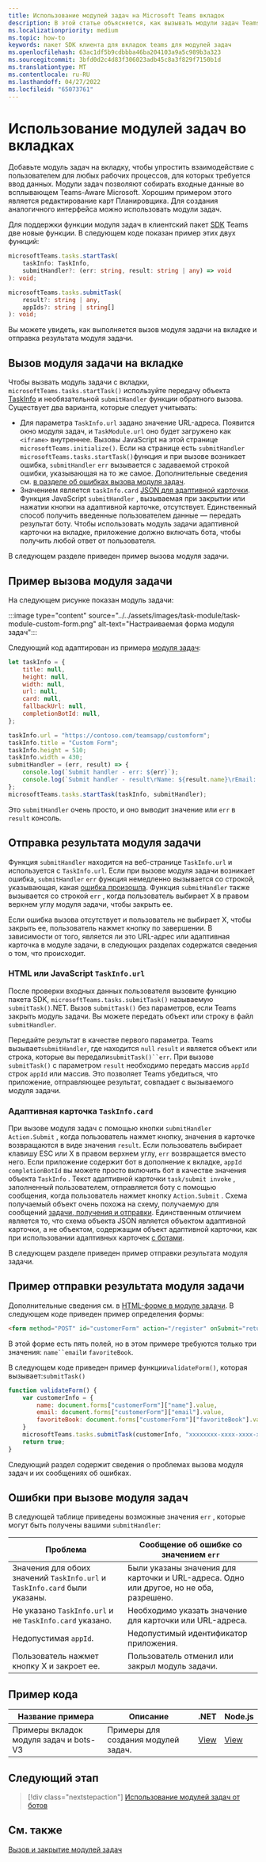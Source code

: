 ```yaml
---
title: Использование модулей задач на Microsoft Teams вкладок
description: В этой статье объясняется, как вызывать модули задач Teams вкладок и отправлять результаты с помощью Microsoft Teams клиентского пакета SDK. Он включает примеры кода.
ms.localizationpriority: medium
ms.topic: how-to
keywords: пакет SDK клиента для вкладок teams для модулей задач
ms.openlocfilehash: 63ac1df5b9cdbbba46ba204103a9a5c989b3a323
ms.sourcegitcommit: 3bfd0d2c4d83f306023adb45c8a3f829f7150b1d
ms.translationtype: MT
ms.contentlocale: ru-RU
ms.lasthandoff: 04/27/2022
ms.locfileid: "65073761"
---
```

# <a name="use-task-modules-in-tabs"></a>Использование модулей задач во вкладках

Добавьте модуль задач на вкладку, чтобы упростить взаимодействие с пользователем для любых рабочих процессов, для которых требуется ввод данных. Модули задач позволяют собирать входные данные во всплывающем Teams-Aware Microsoft. Хорошим примером этого является редактирование карт Планировщика. Для создания аналогичного интерфейса можно использовать модули задач.

Для поддержки функции модуля задач в клиентский пакет [SDK](/javascript/api/overview/msteams-client) Teams две новые функции. В следующем коде показан пример этих двух функций:

```typescript
microsoftTeams.tasks.startTask(
    taskInfo: TaskInfo,
    submitHandler?: (err: string, result: string | any) => void
): void;

microsoftTeams.tasks.submitTask(
    result?: string | any,
    appIds?: string | string[]
): void;
```

Вы можете увидеть, как выполняется вызов модуля задачи на вкладке и отправка результата модуля задачи.

## <a name="invoke-a-task-module-from-a-tab"></a>Вызов модуля задачи на вкладке

Чтобы вызвать модуль задачи с вкладки, `microsoftTeams.tasks.startTask()` используйте передачу объекта [TaskInfo](~/task-modules-and-cards/task-modules/invoking-task-modules.md#the-taskinfo-object) и необязательной `submitHandler` функции обратного вызова. Существует два варианта, которые следует учитывать:

* Для параметра `TaskInfo.url`  задано значение URL-адреса. Появится окно модуля задач, и `TaskModule.url` оно будет загружено как `<iframe>` внутреннее. Вызовы JavaScript на этой странице `microsoftTeams.initialize()`. Если на странице есть `submitHandler` `microsoftTeams.tasks.startTask()`функция и при вызове возникает ошибка, `submitHandler` `err` вызывается с задаваемой строкой ошибки, указывающая на то же самое. Дополнительные сведения см. [в разделе об ошибках вызова модуля задач](#task-module-invocation-errors).
* Значением является `taskInfo.card` [JSON для адаптивной карточки](~/task-modules-and-cards/task-modules/invoking-task-modules.md#adaptive-card-or-adaptive-card-bot-card-attachment). Функция JavaScript `submitHandler` , вызываемая при закрытии или нажатии кнопки на адаптивной карточке, отсутствует. Единственный способ получить введенные пользователем данные — передать результат боту. Чтобы использовать модуль задачи адаптивной карточки на вкладке, приложение должно включать бота, чтобы получить любой ответ от пользователя.

В следующем разделе приведен пример вызова модуля задачи.

## <a name="example-of-invoking-a-task-module"></a>Пример вызова модуля задачи

На следующем рисунке показан модуль задачи:

:::image type="content" source="../../assets/images/task-module/task-module-custom-form.png" alt-text="Настраиваемая форма модуля задач":::

Следующий код адаптирован из примера [модуля задач](~/task-modules-and-cards/task-modules/invoking-task-modules.md#code-sample):

```javascript
let taskInfo = {
    title: null,
    height: null,
    width: null,
    url: null,
    card: null,
    fallbackUrl: null,
    completionBotId: null,
};

taskInfo.url = "https://contoso.com/teamsapp/customform";
taskInfo.title = "Custom Form";
taskInfo.height = 510;
taskInfo.width = 430;
submitHandler = (err, result) => {
    console.log(`Submit handler - err: ${err}`);
    console.log(`Submit handler - result\rName: ${result.name}\rEmail: ${result.email}\rFavorite book: ${result.favoriteBook}`);
};
microsoftTeams.tasks.startTask(taskInfo, submitHandler);
```

Это `submitHandler` очень просто, и оно выводит значение или `err` в `result` консоль.

## <a name="submit-the-result-of-a-task-module"></a>Отправка результата модуля задачи

Функция `submitHandler` находится на веб-странице `TaskInfo.url` и используется с `TaskInfo.url`. Если при вызове модуля задачи возникает ошибка, `submitHandler` `err` функция немедленно вызывается со строкой, указывающая, какая [ошибка произошла](#task-module-invocation-errors). Функция `submitHandler` также вызывается со строкой `err` , когда пользователь выбирает X в правом верхнем углу модуля задачи, чтобы закрыть ее.

Если ошибка вызова отсутствует и пользователь не выбирает X, чтобы закрыть ее, пользователь нажмет кнопку по завершении. В зависимости от того, является ли это URL-адрес или адаптивная карточка в модуле задачи, в следующих разделах содержатся сведения о том, что происходит.

### <a name="html-or-javascript-taskinfourl"></a>HTML или JavaScript `TaskInfo.url`

После проверки входных данных пользователя вызовите функцию пакета SDK, `microsoftTeams.tasks.submitTask()` называемую `submitTask()`.NET. Вызов `submitTask()` без параметров, если Teams закрыть модуль задачи. Вы можете передать объект или строку в файл `submitHandler`.

Передайте результат в качестве первого параметра. Teams вызывает`submitHandler`, где находится `null` `result` и является объект или строка, которые вы передали`submitTask()``err`. При вызове `submitTask()` с параметром `result` необходимо передать массив `appId` строк `appId` или массив. Это позволяет Teams убедиться, что приложение, отправляющее результат, совпадает с вызываемого модуля задачи.

### <a name="adaptive-card-taskinfocard"></a>Адаптивная карточка `TaskInfo.card`

При вызове модуля задач с помощью кнопки `submitHandler` `Action.Submit` , когда пользователь нажмет кнопку, значения в карточке возвращаются в виде значения `result`. Если пользователь выбирает клавишу ESC или X в правом верхнем углу, `err` возвращается вместо него. Если приложение содержит бот в дополнение к вкладке, `appId` `completionBotId` вы можете просто включить бот в качестве значения объекта `TaskInfo` . Текст адаптивной карточки `task/submit invoke` , заполненный пользователем, отправляется боту с помощью сообщения, когда пользователь нажмет кнопку `Action.Submit` . Схема получаемый объект очень похожа на схему, получаемую для сообщений [задачи, получения и отправки](~/task-modules-and-cards/task-modules/task-modules-bots.md#payload-of-taskfetch-and-tasksubmit-messages). Единственным отличием является то, что схема объекта JSON является объектом адаптивной карточки, а не объектом, содержащим объект адаптивной карточки, как при использовании адаптивных карточек [с ботами](~/task-modules-and-cards/task-modules/task-modules-bots.md#payload-of-taskfetch-and-tasksubmit-messages).

В следующем разделе приведен пример отправки результата модуля задачи.

## <a name="example-of-submitting-the-result-of-a-task-module"></a>Пример отправки результата модуля задачи

Дополнительные сведения см. в [HTML-форме в модуле задачи](#example-of-invoking-a-task-module). В следующем коде приведен пример определения формы:

```html
<form method="POST" id="customerForm" action="/register" onSubmit="return validateForm()">
```

В этой форме есть пять полей, но в этом примере требуются только три значения: `name``email`и `favoriteBook`.

В следующем коде приведен пример функции`validateForm()`, которая вызывает:`submitTask()`

```javascript
function validateForm() {
    var customerInfo = {
        name: document.forms["customerForm"]["name"].value,
        email: document.forms["customerForm"]["email"].value,
        favoriteBook: document.forms["customerForm"]["favoriteBook"].value
    }
    microsoftTeams.tasks.submitTask(customerInfo, "xxxxxxxx-xxxx-xxxx-xxxx-xxxxxxxxxxxx");
    return true;
}
```

Следующий раздел содержит сведения о проблемах вызова модуля задач и их сообщениях об ошибках.

## <a name="task-module-invocation-errors"></a>Ошибки при вызове модуля задач

В следующей таблице приведены возможные значения `err` , которые могут быть получены вашими `submitHandler`:

| Проблема | Сообщение об ошибке со значением `err` |
| ------- | ------------------------------ |
| Значения для обоих значений `TaskInfo.url` и `TaskInfo.card` были указаны. | Были указаны значения для карточки и URL-адреса. Одно или другое, но не оба, разрешено. |
| Не указано `TaskInfo.url` и не `TaskInfo.card` указано. | Необходимо указать значение для карточки или URL-адреса. |
| Недопустимая `appId`. | Недопустимый идентификатор приложения. |
| Пользователь нажмет кнопку X и закроет ее. | Пользователь отменил или закрыл модуль задачи. |

## <a name="code-sample"></a>Пример кода

|Название примера | Описание | .NET | Node.js|
|----------------|-----------------|--------------|----------------|
|Примеры вкладок модуля задач и bots-V3 | Примеры для создания модулей задач. |[View](https://github.com/OfficeDev/Microsoft-Teams-Samples/tree/main/samples/app-task-module/csharp)|[View](https://github.com/OfficeDev/Microsoft-Teams-Samples/tree/main/samples/app-task-module/nodejs)|

## <a name="next-step"></a>Следующий этап

> [!div class="nextstepaction"]
> [Использование модулей задач от ботов](~/task-modules-and-cards/task-modules/task-modules-bots.md)

## <a name="see-also"></a>См. также

[Вызов и закрытие модулей задач](~/task-modules-and-cards/task-modules/invoking-task-modules.md)
